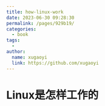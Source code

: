```yaml
---
title: how-linux-work
date: 2023-06-30 09:28:30
permalink: /pages/929b19/
categories:
  - book
tags:
  - 
author: 
  name: xugaoyi
  link: https://github.com/xugaoyi
---
```

# Linux是怎样工作的

